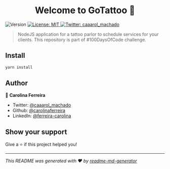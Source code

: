<h1 align="center">Welcome to GoTattoo 👋</h1>
<p>
  <img alt="Version" src="https://img.shields.io/badge/version-1.0.0-blue.svg?cacheSeconds=2592000" />
  <a href="#" target="_blank">
    <img alt="License: MIT" src="https://img.shields.io/badge/License-MIT-yellow.svg" />
  </a>
  <a href="https://twitter.com/caaarol_machado" target="_blank">
    <img alt="Twitter: caaarol_machado" src="https://img.shields.io/twitter/follow/caaarol_machado.svg?style=social" />
  </a>
</p>

> NodeJS application for a tattoo parlor to schedule services for your clients. This repository is part of #100DaysOfCode challenge.

## Install

```sh
yarn install
```

## Author

👤 **Carolina Ferreira**

* Twitter: [@caaarol_machado](https://twitter.com/caaarol_machado)
* Github: [@carolinaferreira](https://github.com/carolinaferreira)
* LinkedIn: [@ferreira-carolina](https://linkedin.com/in/ferreira-carolina)

## Show your support

Give a ⭐️ if this project helped you!

***
_This README was generated with ❤️ by [readme-md-generator](https://github.com/kefranabg/readme-md-generator)_

